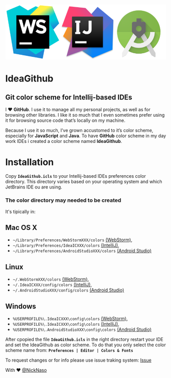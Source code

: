 ![IdeaGithub](Intellij-based-IDE.png)

# IdeaGithub
## Git color scheme for Intellij-based IDEs

I :heart: **GitHub**. I use it to manage all my personal projects, as well as for
browsing other libraries. I like it so much that I even sometimes prefer using
it for browsing source code that’s locally on my machine.

Because I use it so much, I’ve grown accustomed to it’s color scheme, especially
for **JavaScript** and **Java**. To have **GitHub** color scheme in my day work
IDEs i created a color scheme named **IdeaGithub**.

# Installation

Copy **``IdeaGithub.icls``** to your Intellij-based IDEs preferences color
directory. This directory varies based on your operating system and which
JetBrains IDE ou are using.

### **The color directory may needed to be created**

It's tipically in:

## **Mac OS X**
* `~/Library/Preferences/WebStormXXX/colors` [(WebStorm)][WebStorm IDE settings],
* `~/Library/Preferences/IdeaICXXX/colors` [(IntelliJ)][IntelliJ IDE settings],
* `~/Library/Preferences/AndroidStudioXXX/colors` [(Android Studio)][Android Studio IDE settings]


## **Linux**
* `~/.WebStormXXX/colors` [(WebStorm)][WebStorm IDE settings],
* `~/.IdeaICXXX/config/colors` [(IntelliJ)][IntelliJ IDE settings],
* `~/.AndroidStudioXXX/config/colors` [(Android Studio)][Android Studio IDE settings]

## **Windows**
* `%USERPROFILE%\.IdeaICXXX\config\colors` [(WebStorm)][WebStorm IDE settings],
* `%USERPROFILE%\.IdeaICXXX\config\colors` [(IntelliJ)][IntelliJ IDE settings],
* `%USERPROFILE%\.AndroidStudioXXX\config\colors` [(Android Studio)][Android Studio IDE settings]

[WebStorm IDE settings]: https://www.jetbrains.com/webstorm/help/project-and-ide-settings.html
[IntelliJ IDE settings]: https://www.jetbrains.com/idea/help/project-and-ide-settings.html
[Android Studio IDE settings]: https://www.jetbrains.com/idea/help/project-and-ide-settings.html

After cpopied the file **``IdeaGithub.icls``** in the right directory restart
your IDE and set the IdeaGithub as color scheme. To do that you only select the
color scheme name from:
**``Preferences | Editor | Colors & Fonts``**

To  request changes or for info please use issue traking system:
[Issue](https://github.com/NickNaso/idea-git-color-scheme/issues)

With :heart: [@NickNaso](https://twitter.com/NickNaso)
